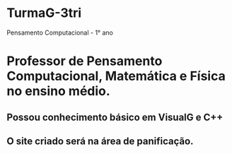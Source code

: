 # TurmaG-3tri
Pensamento Computacional - 1° ano
# Professor de Pensamento Computacional, Matemática e Física no ensino médio. 
## Possou conhecimento básico em VisualG e C++
## O site criado será na área de panificação. 
